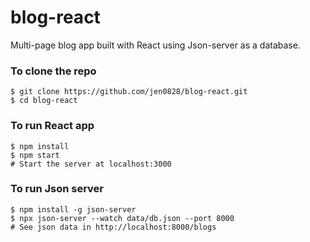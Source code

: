 # blog-react

Multi-page blog app built with React using Json-server as a database.

### To clone the repo
```shell
$ git clone https://github.com/jen0828/blog-react.git
$ cd blog-react
```

### To run React app
``` shell
$ npm install
$ npm start 
# Start the server at localhost:3000
```

### To run Json server
``` shell
$ npm install -g json-server
$ npx json-server --watch data/db.json --port 8000
# See json data in http://localhost:8000/blogs
```

